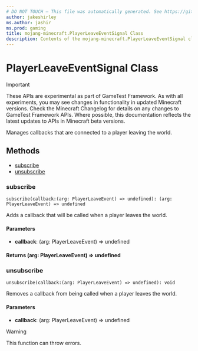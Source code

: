 ```yaml
---
# DO NOT TOUCH — This file was automatically generated. See https://github.com/Mojang/MinecraftScriptingApiDocsGenerator to modify descriptions, examples, etc.
author: jakeshirley
ms.author: jashir
ms.prod: gaming
title: mojang-minecraft.PlayerLeaveEventSignal Class
description: Contents of the mojang-minecraft.PlayerLeaveEventSignal class.
---
```

# PlayerLeaveEventSignal Class
>[!IMPORTANT]
>These APIs are experimental as part of GameTest Framework. As with all experiments, you may see changes in functionality in updated Minecraft versions. Check the Minecraft Changelog for details on any changes to GameTest Framework APIs. Where possible, this documentation reflects the latest updates to APIs in Minecraft beta versions.

Manages callbacks that are connected to a player leaving the world.


## Methods
- [subscribe](#subscribe)
- [unsubscribe](#unsubscribe)
  
### **subscribe**
`
subscribe(callback:(arg: PlayerLeaveEvent) => undefined): (arg: PlayerLeaveEvent) => undefined
`

Adds a callback that will be called when a player leaves the world.
#### **Parameters**
- **callback**: (arg: PlayerLeaveEvent) => undefined

#### **Returns** (arg: PlayerLeaveEvent) => undefined


### **unsubscribe**
`
unsubscribe(callback:(arg: PlayerLeaveEvent) => undefined): void
`

Removes a callback from being called when a player leaves the world.
#### **Parameters**
- **callback**: (arg: PlayerLeaveEvent) => undefined


> [!WARNING]
> This function can throw errors.



